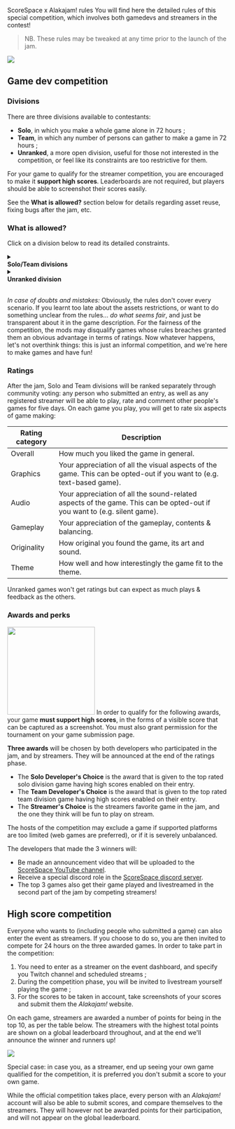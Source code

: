 ScoreSpace x Alakajam! rules
You will find here the detailed rules of this special competition, which involves both gamedevs and streamers in the contest!

> NB. These rules may be tweaked at any time prior to the launch of the jam.

![](https://i.imgur.com/nWF2un9.png)

## Game dev competition

### <a name="divisions"></a>Divisions

There are three divisions available to contestants:
* **Solo**, in which you make a whole game alone in 72 hours ;
* **Team**, in which any number of persons can gather to make a game in 72 hours ;
* **Unranked**, a more open division, useful for those not interested in the competition, or feel like its constraints are too restrictive for them.

For your game to qualify for the streamer competition, you are encouraged to make it **support high scores**. Leaderboards are not required, but players should be able to screenshot their scores easily.

See the **What is allowed?** section below for details regarding asset reuse, fixing bugs after the jam, etc.

### <a name="allowed"></a>What is allowed?

Click on a division below to read its detailed constraints.

<details class="card">
<summary><div class="btn"><b>Solo/Team divisions</b></div></summary><ul><li><b>Tools:</b> All software is allowed without restriction. It is recommended though that your game engine supports targetting either HTML5, Windows or Linux, to make sure most contestants can play it.</li><li><b>Code reuse:</b> You are allowed to use/reuse any outside library or personal code made prior to the event, or code bits found from sources like StackOverflow or blogs. You can also prepare your project by initializing the sources in advance. However, you cannot work on a game you started before the event.</li><li><b>Graphical asset reuse:</b> You must make all your graphical assets during the event, even if you opt-out of the graphics category. Derivative work of existing assets (ie. you used some existing assets but significantly transformed them) is acceptable, as long as you list the original assets in your game page for the raters to appreciate. You are also <i>allowed</i> to use: third-party fonts and brushes ; procedurally generated assets ; your engine's default appearance for UI elements ; pre-made game author & engine splash screens.</li><li><b>Audio asset reuse:</b> You must make your own music during the event, even if you opt-out of the audio category. However: while creating sounds yourself is encouraged (eg. with the help of [sound generation tools](/article/docs/resources#audio), musical instruments, or microphones), reusing existing sound effects is tolerated. You can also reuse *short* samples for music (eg. drums and other sampled instruments). Reusing whole loops or full tracks is not allowed.</li><li><b>Post-jam changes:</b> From the minute the jam ends, you are not allowed to add any features, assets or contents to your game. However we do allow to: package or improve the packaging of your game ; port your game to other platforms ; fix bugs ; fix balance issues or annoyances <i>but only</i> if they are preventing people to reasonably play the game.</li>
</ul>
Note that third-party assets exceptions are only allowed as long as you have the license to use them.
</details>
	
<details class="card"><summary><div class="btn"><b>Unranked division</b></div></summary>Since there are no ratings involved, the rules are much more relaxed. While the ranked divisions are only made for video games, card & board games are allowed here. The only rules are:

<ul><li>All third-party assets are allowed as long as you have the license to use them.</li></ul>

There are additional rules <b>if you submit an project started before the event</b>. These are fuzzy rules only aimed at preventing abusive self-promotion:

<ul><li>You must spend a significant part of your week-end working on the game ;</li><li>Use the game description to let people know what you did/did not make during the jam ;</li><li>Make it easy to play the parts you worked on (eg. don't make testers play the full game to try your final boss!).</li></ul>
</details>

&nbsp;  
*In case of doubts and mistakes:* Obviously, the rules don't cover every scenario. If you learnt too late about the assets restrictions, or want to do something unclear from the rules... *do what seems fair*, and just be transparent about it in the game description. For the fairness of the competition, the mods may disqualify games whose rules breaches granted them an obvious advantage in terms of ratings. Now whatever happens, let's not overthink things: this is just an informal competition, and we're here to make games and have fun!

### <a name="rankings"></a>Ratings

After the jam, Solo and Team divisions will be ranked separately through community voting: any person who submitted an entry, as well as any registered streamer will be able to play, rate and comment other people's games for five days. On each game you play, you will get to rate six aspects of game making:

| Rating category | Description |
| -------- | -------- |
| Overall | How much you liked the game in general. |
| Graphics | Your appreciation of all the visual aspects of the game. This can be opted-out if you want to (e.g. text-based game). |
| Audio | Your appreciation of all the sound-related aspects of the game. This can be opted-out if you want to (e.g. silent game). |
| Gameplay | Your appreciation of the gameplay, contents & balancing. |
| Originality | How original you found the game, its art and sound. |
| Theme | How well and how interestingly the game fit to the theme. |

Unranked games won't get ratings but can expect as much plays & feedback as the others.

### Awards and perks

<a href="https://www.scorespace.net"><img src="https://www.scorespace.net/static/media/logo.826163a0.png" class="float-right" width="200"></a>
In order to qualify for the following awards, your game **must support high scores**, in the forms of a visible score that can be captured as a screenshot. You must also grant permission for the tournament on your game submission page.

**Three awards** will be chosen by both developers who participated in the jam, and by streamers. They will be announced at the end of the ratings phase.

* The **Solo Developer's Choice** is the award that is given to the top rated solo division game having high scores enabled on their entry.
* The **Team Developer's Choice** is the award that is given to the top rated team division game having high scores enabled on their entry.
* The **Streamer's Choice** is the streamers favorite game in the jam, and the one they think will be fun to play on stream.

The hosts of the competition may exclude a game if supported platforms are too limited (web games are preferred), or if it is severely unbalanced.

The developers that made the 3 winners will:
* Be made an announcement video that will be uploaded to the [ScoreSpace YouTube channel](https://www.youtube.com/channel/UC1Cr_CYDZYo6uJCMimXfCPw).
* Receive a special discord role in the [ScoreSpace discord server](https://discord.com/invite/P5pwDrv).
* The top 3 games also get their game played and livestreamed in the second part of the jam by competing streamers!

## <a name="awards"></a>High score competition

Everyone who wants to (including people who submitted a game) can also enter the event as streamers. If you choose to do so, you are then invited to compete for 24 hours on the three awarded games. In order to take part in the competition: 
1. You need to enter as a streamer on the event dashboard, and specify you Twitch channel and scheduled streams ;
2. During the competition phase, you will be invited to livestream yourself playing the game ;
3. For the scores to be taken in account, take screenshots of your scores and submit them the *Alakajam!* website.

On each game, streamers are awarded a number of points for being in the top 10, as per the table below. The streamers with the highest total points are shown on a global leaderboard throughout, and at the end we'll announce the winner and runners up!

![](https://i.imgur.com/CvSqPvV.jpg)

Special case: in case you, as a streamer, end up seeing your own game qualified for the competition, it is preferred you don't submit a score to your own game.

While the official competition takes place, every person with an *Alakajam!* account will also be able to submit scores, and compare themselves to the streamers. They will however not be awarded points for their participation, and will not appear on the global leaderboard.

